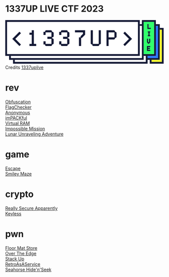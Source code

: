 # 1337UP LIVE CTF 2023

![sdfsdf](logo.png)
<br/>Credits [1337uplive](https://ctf.intigriti.io/)

# rev

[Obfuscation](rev/obfuscation/README.md)\
[FlagChecker](rev/flag_checker/README.md)\
[Anonymous](rev/anonymous/README.md)\
[imPACKful](rev/impackful/README.md)\
[Virtual RAM](rev/virtual_ram/README.md)\
[Impossible Mission](rev/impossible_mission/README.md)\
[Lunar Unraveling Adventure](rev/lua/README.md)

# game
[Escape](game/escape/README.md)\
[Smiley Maze](game/smiley_maze/README.md)

# crypto
[Really Secure Apparently](crypto/rsa/README.md)\
[Keyless](crypto/keyless/README.md)

# pwn
[Floor Mat Store](pwn/floor_mat_store/README.md)\
[Over The Edge](pwn/over_the_edge/README.md)\
[Stack Up](pwn/stack_up/README.md)\
[RetroAsAService](pwn/retro_as_as_service/README.md)\
[Seahorse Hide'n'Seek](pwn/seahorse_hide_n_seek/README.md)